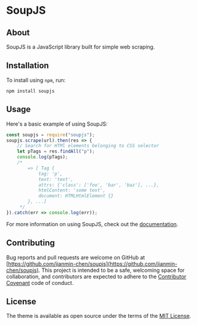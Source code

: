 # SoupJS

## About
SoupJS is a JavaScript library built for simple web scraping.

## Installation
To install using `npm`, run:
```
npm install soupjs
```

## Usage
Here's a basic example of using SoupJS:
```javascript
const soupjs = require("soupjs");
soupjs.scrape(url).then(res => {
    // Search for HTMl elements belonging to CSS selector
    let pTags = res.findAll("p");
    console.log(pTags);
    /*
        => [ Tag {
            tag: 'p',
            text: 'text',
            attrs: {'class': ['foo', 'bar', 'baz'], ...},
            htmlContent: 'some text',
            document: HTMLHtmlElement {}
        }, ...]
     */
}).catch(err => console.log(err));
```
For more information on using SoupJS, check out the [documentation](https://jianmin-chen.github.io/soupjs-docs).

## Contributing
Bug reports and pull requests are welcome on GitHub at [https://github.com/jianmin-chen/soupjs](https://github.com/jianmin-chen/soupjs). This project is intended to be a safe, welcoming space for collaboration, and contributors are expected to adhere to the [Contributor Covenant](http://contributor-covenant.org) code of conduct.

## License
The theme is available as open source under the terms of the [MIT License](https://opensource.org/licenses/MIT).
